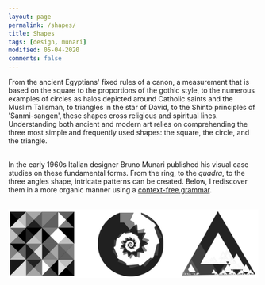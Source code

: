 ```yaml
---
layout: page
permalink: /shapes/
title: Shapes
tags: [design, munari]
modified: 05-04-2020
comments: false
---
```


From the ancient Egyptians' fixed rules of a canon, a measurement that is based on the square to the proportions of the gothic style, to the numerous examples of circles as halos depicted around Catholic saints and the Muslim Talisman, to triangles in the star of David, to the Shinto principles of 'Sanmi-sangen', these shapes cross religious and spiritual lines. Understanding both ancient and modern art relies on comprehending the three most simple and frequently used shapes: the square, the circle, and the triangle.
<br/>
<br/>


In the early 1960s Italian designer Bruno Munari published his visual case studies on these fundamental forms.
From the ring, to the _quadra_, to the three angles shape, intricate patterns can be created. Below, I rediscover them in a more organic manner using a [context-free grammar](/grammar).
<br/>
<br/>

![Shapes](/images/shapes.png)
